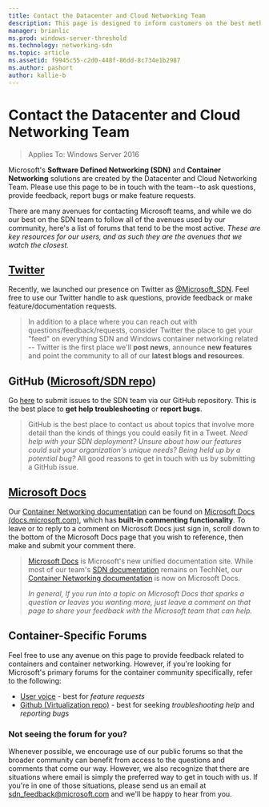 ```yaml
---
title: Contact the Datacenter and Cloud Networking Team
description: This page is designed to inform customers on the best methods for reaching the SDN team in various contexts.
manager: brianlic
ms.prod: windows-server-threshold
ms.technology: networking-sdn
ms.topic: article
ms.assetid: f9945c55-c2d0-448f-86dd-8c734e1b2987
ms.author: pashort
author: kallie-b
---
```

# Contact the Datacenter and Cloud Networking Team

> Applies To: Windows Server 2016

Microsoft's **Software Defined Networking \(SDN\)** and **Container Networking** solutions are created by the Datacenter and Cloud Networking Team. Please use this page to be in touch with the team--to ask questions, provide feedback, report bugs or make feature requests.

There are many avenues for contacting Microsoft teams, and while we do our best on the SDN team to follow all of the avenues used by our community, here's a list of forums that tend to be the most active. *These are key resources for our users, and as such they are the avenues that we watch the closest.*

## [Twitter](https://twitter.com/Microsoft_SDN)

Recently, we launched our presence on Twitter as [@Microsoft_SDN](https://twitter.com/Microsoft_SDN). Feel free to use our Twitter handle to ask questions, provide feedback or make feature/documentation requests.
> In addition to a place where you can reach out with questions/feedback/requests, consider Twitter the place to get your "feed" on everything SDN and Windows container networking related -- Twitter is the first place we'll **post news**, announce **new features** and point the community to all of our **latest blogs and resources**.

## GitHub ([Microsoft/SDN repo](https://github.com/Microsoft/SDN/issues))
Go [here](https://github.com/Microsoft/SDN/issues) to submit issues to the SDN team via our GitHub repository. This is the best place to **get help troubleshooting** or **report bugs**.

> GitHub is the best place to contact us about topics that involve more detail than the kinds of things you could easily fit in a Tweet. *Need help with your SDN deployment? Unsure about how our features could suit your organization's unique needs? Being held up by a potential bug?* All good reasons to get in touch with us by submitting a GitHub issue.

## [Microsoft Docs](https://docs.microsoft.com/)
Our [Container Networking documentation](https://docs.microsoft.com/virtualization/windowscontainers/manage-containers/container-networking) can be found on [Microsoft Docs (docs.microsoft.com)](https://docs.microsoft.com/), which has **built-in commenting functionality**. To leave or to reply to a comment on Microsoft Docs just sign in, scroll down to the bottom of the Microsoft Docs page that you wish to reference, then make and submit your comment there.

> [Microsoft Docs](https://docs.microsoft.com/) is Microsoft's new unified documentation site. While most of our team's [SDN documentation](https://technet.microsoft.com/windows-server-docs/networking/sdn/software-defined-networking) remains on TechNet, our [Container Networking documentation](https://docs.microsoft.com/virtualization/windowscontainers/manage-containers/container-networking) is now on Microsoft Docs.
> 
> *In general, If you run into a topic on Microsoft Docs that sparks a question or leaves you wanting more, just leave a comment on that page to share your feedback with the Microsoft team that can help.*

## Container-Specific Forums
Feel free to use any avenue on this page to provide feedback related to containers and container networking. However, if you're looking for Microsoft's primary forums for the container community specifically, refer to the following:
- [User voice](https://windowsserver.uservoice.com/forums/304624-containers) - best for *feature requests*
- [Github (Virtualization repo)](https://github.com/Microsoft/Virtualization-Documentation) - best for seeking *troubleshooting help* and *reporting bugs*

### Not seeing the forum for you? 
Whenever possible, we encourage use of our public forums so that the broader community can benefit from access to the questions and comments that come our way. However, we also recognize that there are situations where email is simply the preferred way to get in touch with us. If you're in one of those situations, please send us an email at sdn_feedback@microsoft.com and we'll be happy to hear from you.
